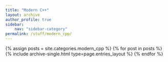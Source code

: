 ```yaml
---
title: "Modern C++"
layout: archive
author_profile: true
sidebar:
    nav: "sidebar-category"
permalink: /stuff/modern_cpp/
---
```



{% assign posts = site.categories.modern_cpp %}
{% for post in posts %} {% include archive-single.html type=page.entries_layout %} {% endfor %}